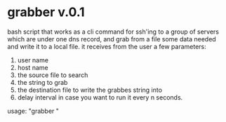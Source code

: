 grabber v.0.1
========

bash script that works as a cli command for ssh'ing to a group of servers which are under one dns record, and grab from a file some data needed and write it to a local file.
it receives from the user a few parameters:

1. user name 
2. host name
3. the source file to search
4. the string to grab
5. the destination file to write the grabbes string into
6. delay interval in case you want to run it every n seconds.

usage: "grabber <user> <host> <sourcefile> <string> <destfile> <delay>"

